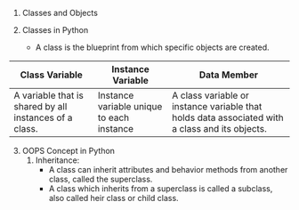 1. Classes and Objects

2. Classes in Python
   * A class is the blueprint from which specific objects are created.
     
| Class Variable | Instance Variable | Data Member |
| ----- | ----- | ----- |
| A variable that is shared by all instances of a class. | Instance variable unique to each instance | A class variable or instance variable that holds data associated with a class and its objects. |

3. OOPS Concept in Python
   1. Inheritance:
       * A class can inherit attributes and behavior methods from another class, called the superclass.
       * A class which inherits from a superclass is called a subclass, also called heir class or child class.
      
